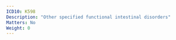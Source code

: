 ```yaml
---
ICD10: K598
Description: "Other specified functional intestinal disorders"
Matters: No
Weight: 0
---
```


